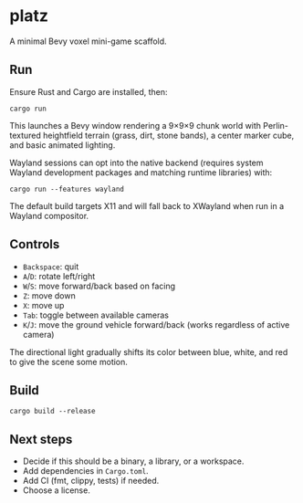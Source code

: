 # platz

A minimal Bevy voxel mini-game scaffold.

## Run

Ensure Rust and Cargo are installed, then:

```
cargo run
```
This launches a Bevy window rendering a 9×9×9 chunk world
with Perlin-textured heightfield terrain (grass, dirt, stone bands), a center marker cube, and basic animated lighting.

Wayland sessions can opt into the native backend (requires system Wayland development packages and matching runtime libraries) with:

```
cargo run --features wayland
```
The default build targets X11 and will fall back to XWayland when run in a Wayland compositor.

## Controls

- `Backspace`: quit
- `A`/`D`: rotate left/right
- `W`/`S`: move forward/back based on facing
- `Z`: move down
- `X`: move up
- `Tab`: toggle between available cameras
- `K`/`J`: move the ground vehicle forward/back (works regardless of active camera)

The directional light gradually shifts its color between blue, white, and red to give the scene some motion.

## Build

```
cargo build --release
```

## Next steps
- Decide if this should be a binary, a library, or a workspace.
- Add dependencies in `Cargo.toml`.
- Add CI (fmt, clippy, tests) if needed.
- Choose a license.
